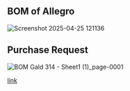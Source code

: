## BOM of Allegro 

![Screenshot 2025-04-25 121136](https://github.com/user-attachments/assets/a68a2359-fecc-4f4e-bb0c-986798dcd142)


## Purchase Request

![BOM Gald 314 - Sheet1 (1)_page-0001](https://github.com/user-attachments/assets/bacc7985-772a-4ba6-900a-4262a41ac30e)

[link](https://docs.google.com/spreadsheets/d/1xN2LmfQYuFb_SoPHxc8gvaOOvpHwEoqauYWG4pUK-Eo/edit?usp=sharing)

